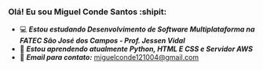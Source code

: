 ### Olá! Eu sou Miguel Conde Santos :shipit:

- 💻 ***Estou estudando Desenvolvimento de Software Multiplataforma na FATEC São José dos Campos - Prof. Jessen Vidal***
- 🌱 ***Estou aprendendo atualmente Python, HTML E CSS e Servidor AWS***
- 📧 ***Email para contato:*** miguelconde121004@gmail.com
